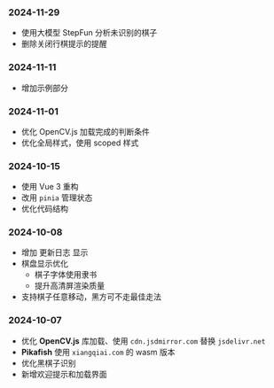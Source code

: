 ### 2024-11-29

- 使用大模型 StepFun 分析未识别的棋子
- 删除关闭行棋提示的提醒

### 2024-11-11

- 增加示例部分

### 2024-11-01

- 优化 OpenCV.js 加载完成的判断条件
- 优化全局样式，使用 scoped 样式

### 2024-10-15

- 使用 Vue 3 重构
- 改用 `pinia` 管理状态
- 优化代码结构

### 2024-10-08

- 增加 更新日志 显示
- 棋盘显示优化
  - 棋子字体使用隶书
  - 提升高清屏渲染质量
- 支持棋子任意移动，黑方可不走最佳走法

### 2024-10-07

- 优化 **OpenCV.js** 库加载、使用 `cdn.jsdmirror.com` 替换 `jsdelivr.net`
- **Pikafish** 使用 `xiangqiai.com` 的 wasm 版本
- 优化黑棋子识别
- 新增欢迎提示和加载界面
